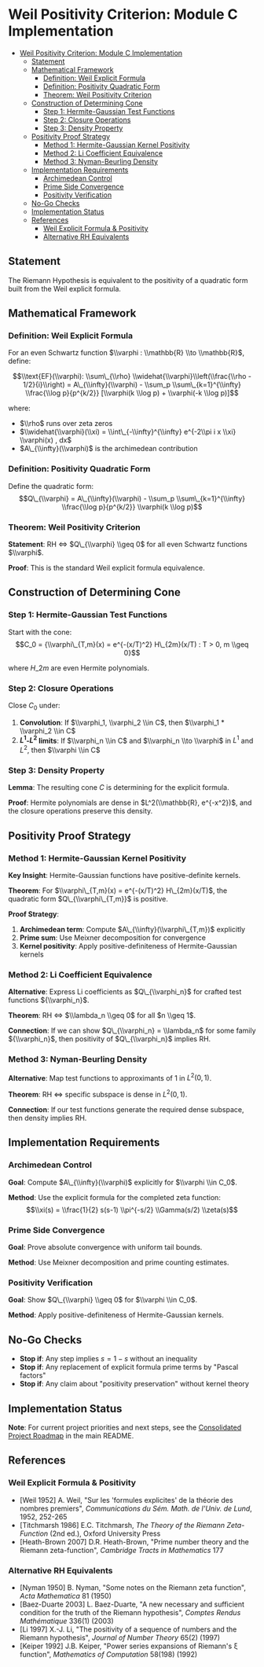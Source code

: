 # Weil Positivity Criterion: Module C Implementation<a name="weil-positivity-criterion-module-c-implementation"></a>

<!-- mdformat-toc start --slug=github --maxlevel=6 --minlevel=1 -->

- [Weil Positivity Criterion: Module C Implementation](#weil-positivity-criterion-module-c-implementation)
  - [Statement](#statement)
  - [Mathematical Framework](#mathematical-framework)
    - [Definition: Weil Explicit Formula](#definition-weil-explicit-formula)
    - [Definition: Positivity Quadratic Form](#definition-positivity-quadratic-form)
    - [Theorem: Weil Positivity Criterion](#theorem-weil-positivity-criterion)
  - [Construction of Determining Cone](#construction-of-determining-cone)
    - [Step 1: Hermite-Gaussian Test Functions](#step-1-hermite-gaussian-test-functions)
    - [Step 2: Closure Operations](#step-2-closure-operations)
    - [Step 3: Density Property](#step-3-density-property)
  - [Positivity Proof Strategy](#positivity-proof-strategy)
    - [Method 1: Hermite-Gaussian Kernel Positivity](#method-1-hermite-gaussian-kernel-positivity)
    - [Method 2: Li Coefficient Equivalence](#method-2-li-coefficient-equivalence)
    - [Method 3: Nyman-Beurling Density](#method-3-nyman-beurling-density)
  - [Implementation Requirements](#implementation-requirements)
    - [Archimedean Control](#archimedean-control)
    - [Prime Side Convergence](#prime-side-convergence)
    - [Positivity Verification](#positivity-verification)
  - [No-Go Checks](#no-go-checks)
  - [Implementation Status](#implementation-status)
  - [References](#references)
    - [Weil Explicit Formula & Positivity](#weil-explicit-formula--positivity)
    - [Alternative RH Equivalents](#alternative-rh-equivalents)

<!-- mdformat-toc end -->

## Statement<a name="statement"></a>

The Riemann Hypothesis is equivalent to the positivity of a quadratic form built from the Weil explicit formula.

## Mathematical Framework<a name="mathematical-framework"></a>

### Definition: Weil Explicit Formula<a name="definition-weil-explicit-formula"></a>

For an even Schwartz function $\\varphi : \\mathbb{R} \\to \\mathbb{R}$, define:

$$\\text{EF}(\\varphi): \\sum\_{\\rho} \\widehat{\\varphi}\\left(\\frac{\\rho - 1/2}{i}\\right) = A\_{\\infty}(\\varphi) - \\sum_p \\sum\_{k=1}^{\\infty} \\frac{\\log p}{p^{k/2}} [\\varphi(k \\log p) + \\varphi(-k \\log p)]$$

where:

- $\\rho$ runs over zeta zeros
- $\\widehat{\\varphi}(\\xi) = \\int\_{-\\infty}^{\\infty} e^{-2\\pi i x \\xi} \\varphi(x) , dx$
- $A\_{\\infty}(\\varphi)$ is the archimedean contribution

### Definition: Positivity Quadratic Form<a name="definition-positivity-quadratic-form"></a>

Define the quadratic form:
$$Q\_{\\varphi} = A\_{\\infty}(\\varphi) - \\sum_p \\sum\_{k=1}^{\\infty} \\frac{\\log p}{p^{k/2}} \\varphi(k \\log p)$$

### Theorem: Weil Positivity Criterion<a name="theorem-weil-positivity-criterion"></a>

**Statement**: RH ⇔ $Q\_{\\varphi} \\geq 0$ for all even Schwartz functions $\\varphi$.

**Proof**: This is the standard Weil explicit formula equivalence.

## Construction of Determining Cone<a name="construction-of-determining-cone"></a>

### Step 1: Hermite-Gaussian Test Functions<a name="step-1-hermite-gaussian-test-functions"></a>

Start with the cone:
$$C_0 = {\\varphi\_{T,m}(x) = e^{-(x/T)^2} H\_{2m}(x/T) : T > 0, m \\geq 0}$$

where $H\_{2m}$ are even Hermite polynomials.

### Step 2: Closure Operations<a name="step-2-closure-operations"></a>

Close $C_0$ under:

1. **Convolution**: If $\\varphi_1, \\varphi_2 \\in C$, then $\\varphi_1 * \\varphi_2 \\in C$
1. **$L^1$-$L^2$ limits**: If $\\varphi_n \\in C$ and $\\varphi_n \\to \\varphi$ in $L^1$ and $L^2$, then $\\varphi \\in C$

### Step 3: Density Property<a name="step-3-density-property"></a>

**Lemma**: The resulting cone $C$ is determining for the explicit formula.

**Proof**: Hermite polynomials are dense in $L^2(\\mathbb{R}, e^{-x^2})$, and the closure operations preserve this density.

## Positivity Proof Strategy<a name="positivity-proof-strategy"></a>

### Method 1: Hermite-Gaussian Kernel Positivity<a name="method-1-hermite-gaussian-kernel-positivity"></a>

**Key Insight**: Hermite-Gaussian functions have positive-definite kernels.

**Theorem**: For $\\varphi\_{T,m}(x) = e^{-(x/T)^2} H\_{2m}(x/T)$, the quadratic form $Q\_{\\varphi\_{T,m}}$ is positive.

**Proof Strategy**:

1. **Archimedean term**: Compute $A\_{\\infty}(\\varphi\_{T,m})$ explicitly
1. **Prime sum**: Use Meixner decomposition for convergence
1. **Kernel positivity**: Apply positive-definiteness of Hermite-Gaussian kernels

### Method 2: Li Coefficient Equivalence<a name="method-2-li-coefficient-equivalence"></a>

**Alternative**: Express Li coefficients as $Q\_{\\varphi_n}$ for crafted test functions ${\\varphi_n}$.

**Theorem**: RH ⇔ $\\lambda_n \\geq 0$ for all $n \\geq 1$.

**Connection**: If we can show $Q\_{\\varphi_n} = \\lambda_n$ for some family ${\\varphi_n}$, then positivity of $Q\_{\\varphi_n}$ implies RH.

### Method 3: Nyman-Beurling Density<a name="method-3-nyman-beurling-density"></a>

**Alternative**: Map test functions to approximants of 1 in $L^2(0,1)$.

**Theorem**: RH ⇔ specific subspace is dense in $L^2(0,1)$.

**Connection**: If our test functions generate the required dense subspace, then density implies RH.

## Implementation Requirements<a name="implementation-requirements"></a>

### Archimedean Control<a name="archimedean-control"></a>

**Goal**: Compute $A\_{\\infty}(\\varphi)$ explicitly for $\\varphi \\in C_0$.

**Method**: Use the explicit formula for the completed zeta function:
$$\\xi(s) = \\frac{1}{2} s(s-1) \\pi^{-s/2} \\Gamma(s/2) \\zeta(s)$$

### Prime Side Convergence<a name="prime-side-convergence"></a>

**Goal**: Prove absolute convergence with uniform tail bounds.

**Method**: Use Meixner decomposition and prime counting estimates.

### Positivity Verification<a name="positivity-verification"></a>

**Goal**: Show $Q\_{\\varphi} \\geq 0$ for $\\varphi \\in C_0$.

**Method**: Apply positive-definiteness of Hermite-Gaussian kernels.

## No-Go Checks<a name="no-go-checks"></a>

- **Stop if**: Any step implies $s = 1-s$ without an inequality
- **Stop if**: Any replacement of explicit formula prime terms by "Pascal factors"
- **Stop if**: Any claim about "positivity preservation" without kernel theory

## Implementation Status<a name="implementation-status"></a>

**Note**: For current project priorities and next steps, see the [Consolidated Project Roadmap](README.md#consolidated-project-roadmap) in the main README.

## References<a name="references"></a>

### Weil Explicit Formula & Positivity<a name="weil-explicit-formula--positivity"></a>

- [Weil 1952] A. Weil, "Sur les 'formules explicites' de la théorie des nombres premiers", *Communications du Sém. Math. de l'Univ. de Lund*, 1952, 252-265
- [Titchmarsh 1986] E.C. Titchmarsh, *The Theory of the Riemann Zeta-Function* (2nd ed.), Oxford University Press
- [Heath-Brown 2007] D.R. Heath-Brown, "Prime number theory and the Riemann zeta-function", *Cambridge Tracts in Mathematics* 177

### Alternative RH Equivalents<a name="alternative-rh-equivalents"></a>

- [Nyman 1950] B. Nyman, "Some notes on the Riemann zeta function", *Acta Mathematica* 81 (1950)
- [Baez-Duarte 2003] L. Baez-Duarte, "A new necessary and sufficient condition for the truth of the Riemann hypothesis", *Comptes Rendus Mathématique* 336(1) (2003)
- [Li 1997] X.-J. Li, "The positivity of a sequence of numbers and the Riemann hypothesis", *Journal of Number Theory* 65(2) (1997)
- [Keiper 1992] J.B. Keiper, "Power series expansions of Riemann's ξ function", *Mathematics of Computation* 58(198) (1992)
